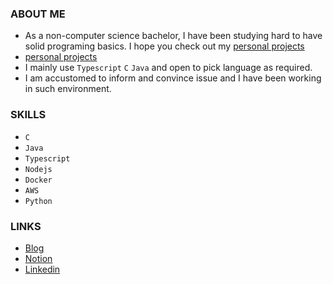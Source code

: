 ### ABOUT ME
- As a non-computer science bachelor, I have been studying hard to have solid programing basics. I hope you check out my [personal projects](https://www.notion.so/Heechul-Yoon-1f75ea5d70c54efba25dfefbed1c8c1e)
- [personal projects](https://tranquil-meteoroid-d7c.notion.site/6811a19fbbd74438abb466a8175ceee3#993a0a5186234c04b069e0616b7df7d1)
- I mainly use `Typescript` `C` `Java` and open to pick language as required.
- I am accustomed to inform and convince issue and I have been working in such environment.


### SKILLS
- `C`
- `Java` 
- `Typescript` 
- `Nodejs` 
- `Docker` 
- `AWS` 
- `Python`

### LINKS
- [Blog](https://velog.io/@valentin123)
- [Notion](https://tranquil-meteoroid-d7c.notion.site/6811a19fbbd74438abb466a8175ceee3)  
- [Linkedin](https://www.linkedin.com/in/heechul-yoon-85b154165/)
